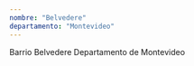 ```yaml
---
nombre: "Belvedere"
departamento: "Montevideo"
---
```


Barrio Belvedere
Departamento de Montevideo
